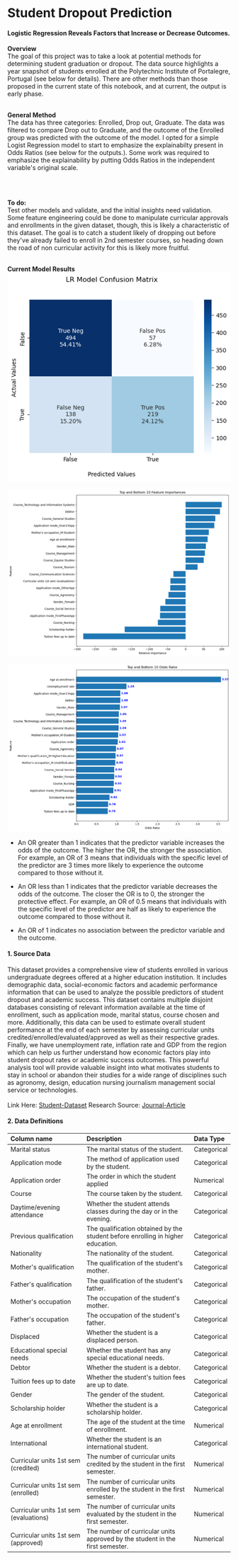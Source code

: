 # Student Dropout Prediction

#### Logistic Regression Reveals Factors that Increase or Decrease Outcomes.

**Overview** </br>
The goal of this project was to take a look at potential methods for determining student graduation or dropout. The data source highlights a year snapshot of students enrolled at the Polytechnic Institute of Portalegre, Portugal (see below for details). There are other methods than those proposed in the current state of this notebook, and at current, the output is early phase. 
</br>
</br>

**General Method** </br>
The data has three categories: Enrolled, Drop out, Graduate. The data was filtered to compare Drop out to Graduate, and the outcome of the Enrolled group was predicted with the outcome of the model. I opted for a simple Logist Regression model to start to emphasize the explainabilty present in Odds Ratios (see below for the outputs.). Some work was required to emphasize the explainability by putting Odds Ratios in the independent variable's original scale.

</br>
</br>

**To do:** </br>
Test other models and validate, and the initial insights need validation. Some feature engineering could be done to manipulate curricular approvals and enrollments in the given dataset, though, this is likely a characteristic of this dataset. The goal is to catch a student likely of dropping out before they've already failed to enroll in 2nd semester courses, so heading down the road of non curricular activity for this is likely more fruitful.
</br>
</br>

**Current Model Results**
![CFMatrix](1.Data\Images\cfmatrix.png)

![FeatureImportance](1.Data\Images\featureimportance.png)

![OddsRatios](1.Data\Images\oddsratio.png)

- An OR greater than 1 indicates that the predictor variable increases the odds of the outcome. The higher the OR, the stronger the association. For example, an OR of 3 means that individuals with the specific level of the predictor are 3 times more likely to experience the outcome compared to those without it.​

- An OR less than 1 indicates that the predictor variable decreases the odds of the outcome. The closer the OR is to 0, the stronger the protective effect. For example, an OR of 0.5 means that individuals with the specific level of the predictor are half as likely to experience the outcome compared to those without it.​

- An OR of 1 indicates no association between the predictor variable and the outcome.​

#### 1. Source Data

This dataset provides a comprehensive view of students enrolled in various undergraduate degrees offered at a higher education institution. It includes demographic data, social-economic factors and academic performance information that can be used to analyze the possible predictors of student dropout and academic success. This dataset contains multiple disjoint databases consisting of relevant information available at the time of enrollment, such as application mode, marital status, course chosen and more. Additionally, this data can be used to estimate overall student performance at the end of each semester by assessing curricular units credited/enrolled/evaluated/approved as well as their respective grades. Finally, we have unemployment rate, inflation rate and GDP from the region which can help us further understand how economic factors play into student dropout rates or academic success outcomes. This powerful analysis tool will provide valuable insight into what motivates students to stay in school or abandon their studies for a wide range of disciplines such as agronomy, design, education nursing journalism management social service or technologies.
</br>
</br>
Link Here: [Student-Dataset](https://www.kaggle.com/datasets/thedevastator/higher-education-predictors-of-student-retention/data)
Research Source: [Journal-Article](https://www.mdpi.com/2306-5729/7/11/146)

#### 2. Data Definitions

| Column name |	Description | Data Type |
|:------------|:------------|:----------|
| Marital status | The marital status of the student. | Categorical |
| Application mode | The method of application used by the student. | Categorical |
| Application order | The order in which the student applied | Numerical |
| Course |The course taken by the student. | Categorical |
| Daytime/evening attendance | Whether the student attends classes during the day or in the evening. | Categorical |
| Previous qualification | The qualification obtained by the student before enrolling in higher education. | Categorical |
| Nationality | The nationality of the student. | Categorical |
| Mother's qualification | The qualification of the student's mother. | Categorical |
| Father's qualification | The qualification of the student's father. | Categorical |
| Mother's occupation | The occupation of the student's mother. | Categorical |
| Father's occupation | The occupation of the student's father. | Categorical |
| Displaced	| Whether the student is a displaced person. | Categorical |
| Educational special needs | Whether the student has any special educational needs. | Categorical |
| Debtor | Whether the student is a debtor. | Categorical |
| Tuition fees up to date | Whether the student's tuition fees are up to date. | Categorical |
| Gender | The gender of the student. | Categorical |
| Scholarship holder | Whether the student is a scholarship holder. | Categorical |
| Age at enrollment | The age of the student at the time of enrollment. | Numerical |
| International	| Whether the student is an international student. | Categorical |
| Curricular units 1st sem (credited) | The number of curricular units credited by the student in the first semester. | Numerical |
| Curricular units 1st sem (enrolled) | The number of curricular units enrolled by the student in the first semester. | Numerical |
| Curricular units 1st sem (evaluations) | The number of curricular units evaluated by the student in the first semester. | Numerical |
| Curricular units 1st sem (approved) | The number of curricular units approved by the student in the first semester. | Numerical |